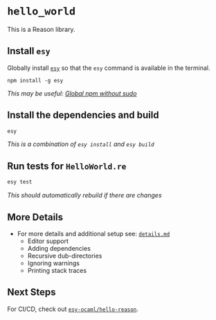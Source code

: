 # `hello_world`

This is a Reason library.

## Install `esy`

Globally install [`esy`](https://www.npmjs.com/package/esy) so that the `esy`
command is available in the terminal.

```
npm install -g esy
```

_This may be useful: [Global npm without sudo](https://github.com/sindresorhus/guides/blob/master/npm-global-without-sudo.md)_

## Install the dependencies and build

```bash
esy
```

_This is a combination of `esy install` and `esy build`_

## Run tests for `HelloWorld.re`

```bash
esy test
```

_This should automatically rebuild if there are changes_

## More Details

- For more details and additional setup see: [`details.md`](details.md)
  - Editor support
  - Adding dependencies
  - Recursive dub-directories
  - Ignoring warnings
  - Printing stack traces

## Next Steps

For CI/CD, check out [`esy-ocaml/hello-reason`](https://github.com/esy-ocaml/hello-reason).
